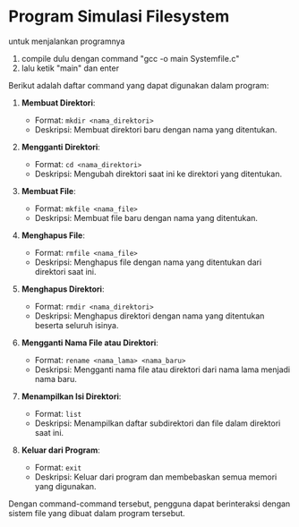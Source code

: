 # Program Simulasi Filesystem

untuk menjalankan programnya 
1. compile dulu dengan command "gcc -o main Systemfile.c"
2. lalu ketik "main" dan enter

Berikut adalah daftar command yang dapat digunakan dalam program:

1. **Membuat Direktori**:
   - Format: `mkdir <nama_direktori>`
   - Deskripsi: Membuat direktori baru dengan nama yang ditentukan.

2. **Mengganti Direktori**:
   - Format: `cd <nama_direktori>`
   - Deskripsi: Mengubah direktori saat ini ke direktori yang ditentukan.

3. **Membuat File**:
   - Format: `mkfile <nama_file>`
   - Deskripsi: Membuat file baru dengan nama yang ditentukan.

4. **Menghapus File**:
   - Format: `rmfile <nama_file>`
   - Deskripsi: Menghapus file dengan nama yang ditentukan dari direktori saat ini.

5. **Menghapus Direktori**:
   - Format: `rmdir <nama_direktori>`
   - Deskripsi: Menghapus direktori dengan nama yang ditentukan beserta seluruh isinya.

6. **Mengganti Nama File atau Direktori**:
   - Format: `rename <nama_lama> <nama_baru>`
   - Deskripsi: Mengganti nama file atau direktori dari nama lama menjadi nama baru.

7. **Menampilkan Isi Direktori**:
   - Format: `list`
   - Deskripsi: Menampilkan daftar subdirektori dan file dalam direktori saat ini.

8. **Keluar dari Program**:
   - Format: `exit`
   - Deskripsi: Keluar dari program dan membebaskan semua memori yang digunakan.

Dengan command-command tersebut, pengguna dapat berinteraksi dengan sistem file yang dibuat dalam program tersebut.
